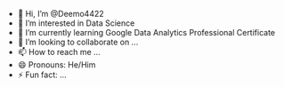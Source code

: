 - 👋 Hi, I’m @Deemo4422
- 👀 I’m interested in Data Science 
- 🌱 I’m currently learning Google Data Analytics Professional Certificate
- 💞️ I’m looking to collaborate on ...
- 📫 How to reach me ...
- 😄 Pronouns: He/Him
- ⚡ Fun fact: ...

<!---
Deemo4422/Deemo4422 is a ✨ special ✨ repository because its `README.md` (this file) appears on your GitHub profile.
You can click the Preview link to take a look at your changes.
--->
